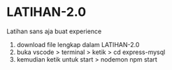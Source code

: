 # LATIHAN-2.0
Latihan sans aja buat experience

1. download file lengkap dalam LATIHAN-2.0
2. buka vscode > terminal > ketik > cd express-mysql
3. kemudian ketik untuk start > nodemon npm start
